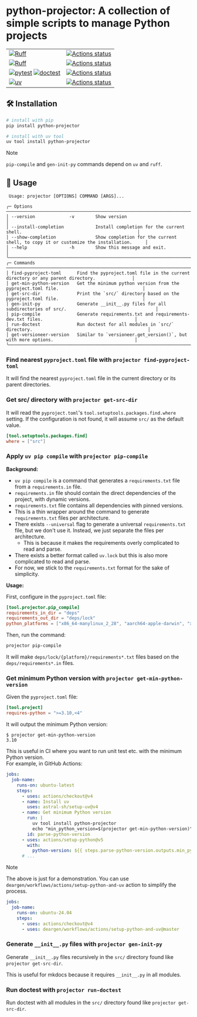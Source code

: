 # python-projector: A collection of simple scripts to manage Python projects

|  |  |
|--|--|
|[![Ruff](https://img.shields.io/badge/Ruff-3670A0?style=for-the-badge&logo=python&logoColor=ffdd54)](https://github.com/astral-sh/ruff) |[![Actions status](https://github.com/deargen/workflows/workflows/%28not%20reusable%29%20Style%20checking/badge.svg)](https://github.com/deargen/workflows/actions)|
| [![Ruff](https://img.shields.io/badge/Ruff-3670A0?style=for-the-badge&logo=python&logoColor=ffdd54)](https://github.com/astral-sh/ruff) | [![Actions status](https://github.com/deargen/workflows/workflows/%28not%20reusable%29%20Linting/badge.svg)](https://github.com/deargen/workflows/actions) |
| [![pytest](https://img.shields.io/badge/pytest-3670A0?style=for-the-badge&logo=python&logoColor=ffdd54)](https://github.com/pytest-dev/pytest) [![doctest](https://img.shields.io/badge/doctest-3670A0?style=for-the-badge&logo=python&logoColor=ffdd54)](https://docs.python.org/3/library/doctest.html) | [![Actions status](https://github.com/deargen/workflows/workflows/%28not%20reusable%29%20Tests/badge.svg)](https://github.com/deargen/workflows/actions) |
| [![uv](https://img.shields.io/badge/uv-3670A0?style=for-the-badge&logo=python&logoColor=ffdd54)](https://github.com/astral-sh/uv) | [![Actions status](https://github.com/deargen/workflows/workflows/%28not%20reusable%29%20Check%20pip%20compile%20sync/badge.svg)](https://github.com/deargen/workflows/actions) |

## 🛠️ Installation

```sh
# install with pip
pip install python-projector

# install with uv tool
uv tool install python-projector
```

> [!NOTE]
> `pip-compile` and `gen-init-py` commands depend on `uv` and `ruff`.

## 🚀 Usage

```
 Usage: projector [OPTIONS] COMMAND [ARGS]...

╭─ Options ────────────────────────────────────────────────────────────────────────────────────────────────────────────╮
│ --version             -v        Show version                                                                         │
│ --install-completion            Install completion for the current shell.                                            │
│ --show-completion               Show completion for the current shell, to copy it or customize the installation.     │
│ --help                -h        Show this message and exit.                                                          │
╰──────────────────────────────────────────────────────────────────────────────────────────────────────────────────────╯
╭─ Commands ───────────────────────────────────────────────────────────────────────────────────────────────────────────╮
│ find-pyproject-toml      Find the pyproject.toml file in the current directory or any parent directory.              │
│ get-min-python-version   Get the minimum python version from the pyproject.toml file.                                │
│ get-src-dir              Print the `src/` directory based on the pyproject.toml file.                                │
│ gen-init-py              Generate __init__.py files for all subdirectories of src/.                                  │
│ pip-compile              Generate requirements.txt and requirements-dev.txt files.                                   │
│ run-doctest              Run doctest for all modules in `src/` directory.                                            │
│ get-versioneer-version   Similar to `versioneer.get_version()`, but with more options.                               │
╰──────────────────────────────────────────────────────────────────────────────────────────────────────────────────────╯
```

### Find nearest `pyproject.toml` file with `projector find-pyproject-toml`

It will find the nearest `pyproject.toml` file in the current directory or its parent directories.

### Get src/ directory with `projector get-src-dir`

It will read the `pyproject.toml`'s `tool.setuptools.packages.find.where` setting.
If the configuration is not found, it will assume `src/` as the default value.

```toml
[tool.setuptools.packages.find]
where = ["src"]
```

### Apply `uv pip compile` with `projector pip-compile`

**Background:**

- `uv pip compile` is a command that generates a `requirements.txt` file from a `requirements.in` file.
- `requirements.in` file should contain the direct dependencies of the project, with dynamic versions.
- `requirements.txt` file contains all dependencies with pinned versions.
- This is a thin wrapper around the command to generate `requirements.txt` files per architecture.
- There exists `--universal` flag to generate a universal `requirements.txt` file, but we don't use it. Instead, we just separate the files per architecture.
    - This is because it makes the requirements overly complicated to read and parse.
- There exists a better format called `uv.lock` but this is also more complicated to read and parse.
- For now, we stick to the `requirements.txt` format for the sake of simplicity.

**Usage:**

First, configure in the `pyproject.toml` file:

```toml
[tool.projector.pip_compile]
requirements_in_dir = "deps"
requirements_out_dir = "deps/lock"
python_platforms = ["x86_64-manylinux_2_28", "aarch64-apple-darwin", "x86_64-apple-darwin"]
```

Then, run the command:

```sh
projector pip-compile
```

It will make `deps/lock/{platform}/requirements*.txt` files based on the `deps/requirements*.in` files.

### Get minimum Python version with `projector get-min-python-version`

Given the `pyproject.toml` file:

```toml
[tool.project]
requires-python = ">=3.10,<4"
```

It will output the minimum Python version:

```console
$ projector get-min-python-version
3.10
```

This is useful in CI where you want to run unit test etc. with the minimum Python version.  
For example, in GitHub Actions:

```yaml
jobs:
  job-name:
    runs-on: ubuntu-latest
    steps:
      - uses: actions/checkout@v4
      - name: Install uv
        uses: astral-sh/setup-uv@v4
      - name: Get minimum Python version
        run: |
          uv tool install python-projector
          echo "min_python_version=$(projector get-min-python-version)" >> "$GITHUB_OUTPUT"
        id: parse-python-version
      - uses: actions/setup-python@v5
        with:
          python-version: ${{ steps.parse-python-version.outputs.min_python_version }}
      # ...
```

> [!NOTE]
> The above is just for a demonstration. You can use `deargen/workflows/actions/setup-python-and-uv` action to simplify the process.
> ```yaml
> jobs:
>   job-name:
>     runs-on: ubuntu-24.04
>     steps:
>       - uses: actions/checkout@v4
>       - uses: deargen/workflows/actions/setup-python-and-uv@master
> ```

### Generate `__init__.py` files with `projector gen-init-py`

Generate `__init__.py` files recursively in the `src/` directory found like `projector get-src-dir`.

This is useful for mkdocs because it requires `__init__.py` in all modules.

### Run doctest with `projector run-doctest`

Run doctest with all modules in the `src/` directory found like `projector get-src-dir`.
